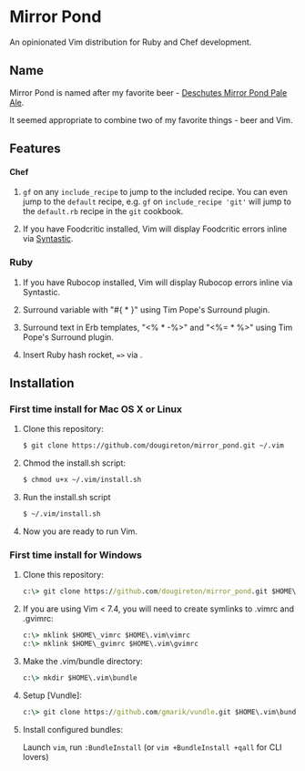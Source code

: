 # Mirror Pond
An opinionated Vim distribution for Ruby and Chef development.

## Name
Mirror Pond is named after my favorite beer - [Deschutes Mirror Pond Pale
Ale](http://www.deschutesbrewery.com/brew/mirror-pond-pale-ale).

It seemed appropriate to combine two of my favorite things - beer and Vim.

## Features
#### Chef
1. `gf` on any `include_recipe` to jump to the included recipe.
    You can even jump to the `default` recipe, e.g. `gf` on `include_recipe
    'git'` will jump to the `default.rb` recipe in the `git` cookbook.

2. If you have Foodcritic installed, Vim will display Foodcritic errors inline
   via [Syntastic](https://github.com/scrooloose/syntastic).

### Ruby
1. If you have Rubocop installed, Vim will display Rubocop errors inline via
   Syntastic.

2. Surround variable with "#{ * }" using Tim Pope's Surround plugin.

3. Surround text in Erb templates, "<% * -%>" and "<%= * %>"  using Tim Pope's Surround plugin.

4. Insert Ruby hash rocket, `=>` via <C-l>.

## Installation
### First time install for Mac OS X or Linux
1. Clone this repository:

    ```sh
    $ git clone https://github.com/dougireton/mirror_pond.git ~/.vim
    ```

2. Chmod the install.sh script:

    ```sh
    $ chmod u+x ~/.vim/install.sh
    ```

3. Run the install.sh script

    ```sh
    $ ~/.vim/install.sh
    ```

4. Now you are ready to run Vim.

### First time install for Windows
1. Clone this repository:

    ```bat
    c:\> git clone https://github.com/dougireton/mirror_pond.git $HOME\.vim
    ```

2. If you are using Vim < 7.4, you will need to create symlinks
   to .vimrc and .gvimrc:

    ```bat
    c:\> mklink $HOME\_vimrc $HOME\.vim\vimrc
    c:\> mklink $HOME\_gvimrc $HOME\.vim\gvimrc
    ```

3. Make the .vim/bundle directory:
    ```bat
    c:\> mkdir $HOME\.vim\bundle
    ```

4. Setup [Vundle]:

     ```bat
    c:\> git clone https://github.com/gmarik/vundle.git $HOME\.vim\bundle\vundle
     ```

5. Install configured bundles:

    Launch `vim`, run `:BundleInstall` 
    (or `vim +BundleInstall +qall` for CLI lovers)
